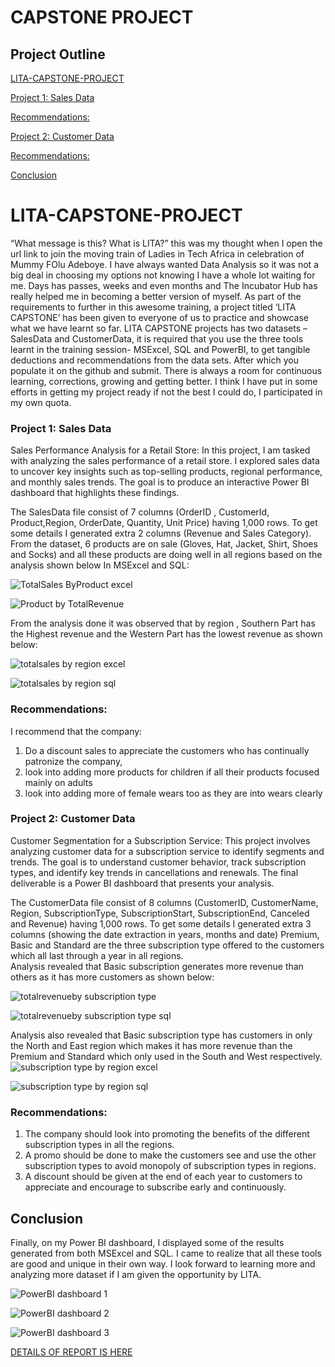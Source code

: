# CAPSTONE PROJECT 

## Project Outline

[LITA-CAPSTONE-PROJECT](#LITA-CAPSTONE-PROJECT)

[Project 1: Sales Data](#Project-1-Sales-Data)

[Recommendations:](#Recommendations)

[Project 2: Customer Data](#Project-2-Customer-Data)

[Recommendations:](#Recommendations)

[Conclusion](#Conclusion)

# LITA-CAPSTONE-PROJECT
“What message is this? What is LITA?” this was my thought when I open the url link to join the moving train of Ladies in Tech Africa in celebration of Mummy FOlu Adeboye. I have always wanted Data Analysis so it was not a big deal in choosing my options not knowing I have a whole lot waiting for me.
Days has passes, weeks and even months and The Incubator Hub has really helped me in becoming a better version of myself. As part of the requirements to further in this awesome training, a project titled ‘LITA CAPSTONE’ has been given to everyone of us to practice and showcase what we have learnt so far.
LITA CAPSTONE projects has two datasets – SalesData and CustomerData, it is required that you use the three tools learnt in the training session- MSExcel, SQL and PowerBI, to get tangible deductions and recommendations from the data sets. After which you populate it on the github and submit. There is always a room for continuous learning, corrections, growing and getting better. I think I have put in some efforts in getting my project ready if not the best I could do, I participated in my own quota.

###  Project 1: Sales Data
Sales Performance Analysis for a Retail Store: In this project, I am  tasked with analyzing the sales performance of a retail store.  I explored  sales data to uncover key insights such as top-selling products, regional  performance, and monthly sales trends.
The goal is to produce an interactive Power BI  dashboard that highlights these findings.

The SalesData file consist of 7 columns (OrderID	, CustomerId, Product,Region,  OrderDate, Quantity, Unit Price)	 having 1,000 rows. To get some details I generated extra 2 columns (Revenue and Sales Category). 
From the dataset, 6 products are on sale (Gloves, Hat, Jacket, Shirt, Shoes and Socks) and all these products are doing well in all regions based on the analysis shown below In MSExcel and SQL: 
                                
![TotalSales ByProduct excel](https://github.com/user-attachments/assets/56ec7080-d9ee-43b5-937f-07fa775d0f8f)

![Product by TotalRevenue](https://github.com/user-attachments/assets/42e73d82-a393-440f-b709-bd620f7d4398)

From the analysis done it was observed that by region , Southern Part has the Highest revenue and the Western Part has the lowest revenue as shown below:

![totalsales by region excel](https://github.com/user-attachments/assets/05fe786c-dd08-4967-a375-025c7ce98a9b)

![totalsales by region sql](https://github.com/user-attachments/assets/68f6c9d6-c295-45d1-bfda-7e81cc6835a3)

### Recommendations:
I recommend that the company:
1.	Do a discount sales to appreciate the customers who has continually patronize the company,
2.	look into adding more products for children if all their products focused mainly on adults
3.	look into adding more of female wears too as they are into wears clearly



### Project 2: Customer Data
Customer Segmentation for a Subscription Service: This project involves analyzing customer data for a subscription service to identify  segments and trends. The goal is to understand customer behavior, track subscription types,  and identify key trends in cancellations and renewals. 
The final deliverable is a Power BI  dashboard that presents your analysis. 

The CustomerData file consist of 8 columns (CustomerID, CustomerName, Region, SubscriptionType, SubscriptionStart, SubscriptionEnd, Canceled and Revenue) having 1,000 rows. To get some details I generated extra 3 columns (showing the date extraction in years, months and date)
Premium, Basic and Standard are the three subscription type offered to the customers which all last through a year in all regions.  
Analysis revealed that Basic subscription generates more revenue than others as it has more customers as shown below:
   
![totalrevenueby subscription type](https://github.com/user-attachments/assets/e2198e29-7447-4f63-a1a0-18228d04bb1b)

![totalrevenueby subscription type sql](https://github.com/user-attachments/assets/d5be19d9-ee0e-4bf1-8bab-36b2702c3a6d)

Analysis also revealed that Basic subscription type has customers in only the North and East region which makes it has more revenue than the Premium and Standard which only used in the South and West respectively.
![subscription type by region excel](https://github.com/user-attachments/assets/7ae79619-ea08-4928-ad79-056e2d2670d4)

![subscription type by region sql](https://github.com/user-attachments/assets/a0cb2f02-c669-45f3-a00d-f431a0f4b581)

### Recommendations: 
1.	The company should look into promoting the benefits of the different subscription types in all the regions.
2.	A promo should be done to make the customers see and use the other subscription types to avoid monopoly of subscription types in regions.
3.	A discount should be given at the end of each year to customers to appreciate and encourage to subscribe early and continuously.


## Conclusion
Finally, on my Power BI dashboard, I displayed some of the results generated from both MSExcel and SQL. I came to realize that all these tools are good and unique in their own way. I look forward to learning more and analyzing more dataset if I am given the opportunity by LITA.

![PowerBI dashboard 1](https://github.com/user-attachments/assets/346ea871-7298-44a3-8cd8-349debeae83e)

![PowerBI dashboard 2](https://github.com/user-attachments/assets/6da83286-5ad5-4dc6-aa42-6395649e24a2)

![PowerBI dashboard 3](https://github.com/user-attachments/assets/683997ee-8fd6-4daa-b1f3-1f952f01a3e0)


[DETAILS OF REPORT IS HERE](https://drive.google.com/drive/folders/1LsyRSMrsZuhcZGu449eoLcLumGBTKRnH?usp=sharing)
